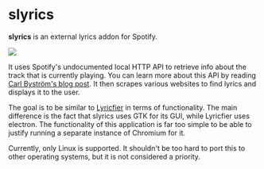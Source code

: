 # slyrics

__slyrics__ is an external lyrics addon for Spotify.

![](https:/alexbakker.me/u/ud8f2b5y.png)

It uses Spotify's undocumented local HTTP API to retrieve info about the track
that is currently playing. You can learn more about this API by reading [Carl
Byström's blog
post](http://cgbystrom.com/articles/deconstructing-spotifys-builtin-http-server/).
It then scrapes various websites to find lyrics and displays it to the user.

The goal is to be similar to
[Lyricfier](https://github.com/emilioastarita/lyricfier/) in terms of
functionality. The main difference is the fact that slyrics uses GTK for its
GUI, while Lyricfier uses electron. The functionality of this application is far
too simple to be able to justify running a separate instance of Chromium for it.

Currently, only Linux is supported. It shouldn't be too hard to port this to other
operating systems, but it is not considered a priority.
